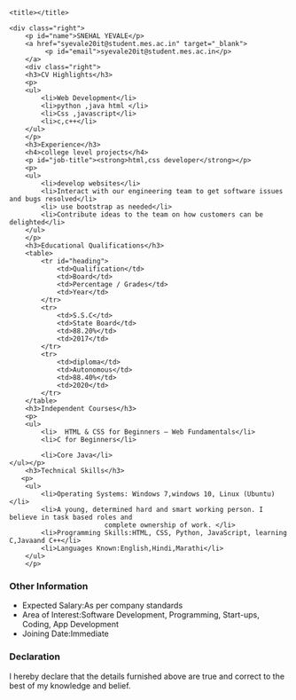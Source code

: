 <html>

<head>

    <title></title>
<link rel="stylesheet" href="exp2css.css">
</head>

<body>
     
    <div class="right">
        <p id="name">SNEHAL YEVALE</p>
        <a href="syevale20it@student.mes.ac.in" target="_blank">
             <p id="email">syevale20it@student.mes.ac.in</p>
        </a>
        <div class="right">
        <h3>CV Highlights</h3>
        <p>
        <ul>
            <li>Web Development</li>
            <li>python ,java html </li>
            <li>Css ,javascript</li>
            <li>c,c++</li>
        </ul>
        </p>
        <h3>Experience</h3>
        <h4>college level projects</h4>
        <p id="job-title"><strong>html,css developer</strong></p>
        <p>
        <ul>
            <li>develop websites</li>
            <li>Interact with our engineering team to get software issues and bugs resolved</li>
            <li> use bootstrap as needed</li>
            <li>Contribute ideas to the team on how customers can be delighted</li>
        </ul>
        </p>
        <h3>Educational Qualifications</h3>
        <table>
            <tr id="heading">
                <td>Qualification</td>
                <td>Board</td>
                <td>Percentage / Grades</td>
                <td>Year</td>
            </tr>
            <tr>
                <td>S.S.C</td>
                <td>State Board</td>
                <td>88.20%</td>
                <td>2017</td>
            </tr>
            <tr>
                <td>diploma</td>
                <td>Autonomous</td>
                <td>88.40%</td>
                <td>2020</td>
            </tr>
        </table>
        <h3>Independent Courses</h3>
        <p>
        <ul>
            <li>  HTML & CSS for Beginners – Web Fundamentals</li>
            <li>C for Beginners</li>
                
            <li>Core Java</li>
    </ul></p>
        <h3>Technical Skills</h3>
       <p>
        <ul>
            <li>Operating Systems: Windows 7,windows 10, Linux (Ubuntu)</li>
            <li>A young, determined hard and smart working person. I believe in task based roles and
                            complete ownership of work. </li>
            <li>Programming Skills:HTML, CSS, Python, JavaScript, learning C,Javaand C++</li>
            <li>Languages Known:English,Hindi,Marathi</li>
        </ul>
        </p>
                              
                           
 <h3>Other Information</h3>
                    <p>
                    <ul>
                        <li>
                            Expected Salary:As per company standards
                        </li>
                        <li>
                            Area of Interest:Software Development, Programming, Start-ups,
                            Coding, App Development 
                        </li>
                        <li>
                            Joining Date:Immediate
                        </li>
                    </ul>
                    </p>
  <h3>Declaration</h3>
                    <p>
                        I hereby declare that the details furnished above are true and correct to the best of my
                        knowledge and belief.</p>
    
